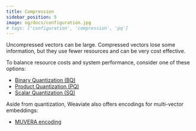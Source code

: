 ```yaml
---
title: Compression
sidebar_position: 5
image: og/docs/configuration.jpg
# tags: ['configuration', 'compression', 'pq']
---
```


Uncompressed vectors can be large. Compressed vectors lose some information, but they use fewer resources and can be very cost effective. 

To balance resource costs and system performance, consider one of these options:

- [Binary Quantization (BQ)](/weaviate/configuration/compression/bq-compression)
- [Product Quantization (PQ)](/weaviate/configuration/compression/pq-compression)
- [Scalar Quantization (SQ)](/weaviate/configuration/compression/sq-compression)

Aside from quantization, Weaviate also offers encodings for multi-vector embeddings:
- [MUVERA encoding](./multi-vectors.md)
